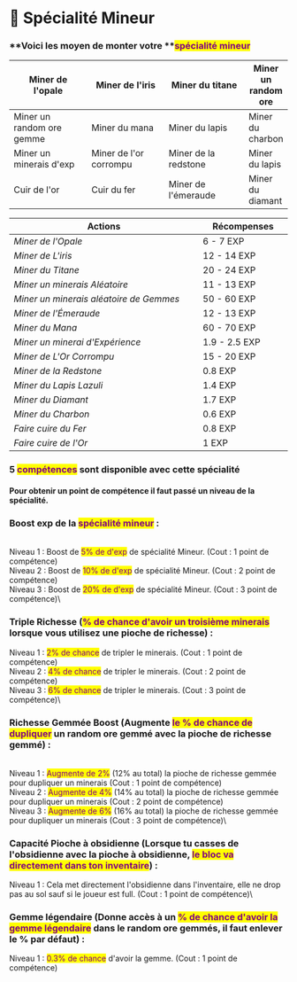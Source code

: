 # 💎 Spécialité Mineur

### **Voici les moyen de monter votre **<mark style="color:purple;">**spécialité mineur**</mark>&#x20;

<table><thead><tr><th width="190">Miner de l'opale</th><th width="178">Miner de l'iris</th><th width="176">Miner du titane</th><th>Miner un random ore</th></tr></thead><tbody><tr><td>Miner un random ore gemme </td><td>Miner du mana</td><td>Miner du lapis </td><td>Miner du charbon</td></tr><tr><td>Miner un minerais d'exp </td><td>Miner de l'or corrompu</td><td>Miner de la redstone </td><td>Miner du lapis </td></tr><tr><td>Cuir de l'or</td><td>Cuir du fer</td><td>Miner de l'émeraude</td><td>Miner du diamant</td></tr></tbody></table>



<table><thead><tr><th width="400">Actions</th><th width="157">Récompenses</th></tr></thead><tbody><tr><td><em>Miner de l'Opale</em></td><td>6 - 7 EXP</td></tr><tr><td><em>Miner de L'iris</em></td><td>12 - 14 EXP </td></tr><tr><td><em>Miner du Titane</em></td><td>20 - 24 EXP</td></tr><tr><td><em>Miner un minerais Aléatoire</em></td><td>11 - 13 EXP</td></tr><tr><td><em>Miner un minerais aléatoire de Gemmes</em></td><td>50 - 60 EXP</td></tr><tr><td><em>Miner de l'Émeraude</em></td><td>12 - 13 EXP</td></tr><tr><td><em>Miner du Mana</em></td><td>60 - 70 EXP</td></tr><tr><td><em>Miner un minerai d'Expérience</em></td><td>1.9 - 2.5 EXP</td></tr><tr><td><em>Miner de L'Or Corrompu</em></td><td>15 - 20 EXP</td></tr><tr><td><em>Miner de la Redstone</em></td><td>0.8 EXP</td></tr><tr><td><em>Miner du Lapis Lazuli</em></td><td>1.4 EXP</td></tr><tr><td><em>Miner du Diamant</em></td><td>1.7 EXP</td></tr><tr><td><em>Miner du Charbon</em></td><td>0.6 EXP</td></tr><tr><td><em>Faire cuire du Fer</em></td><td>0.8 EXP</td></tr><tr><td><em>Faire cuire de l'Or</em></td><td>1 EXP</td></tr></tbody></table>

### **5 **<mark style="color:purple;">**compétences**</mark>** sont disponible avec cette spécialité**

#### **Pour obtenir un point de compétence il faut passé un niveau de la spécialité.**&#x20;



### Boost exp de la <mark style="color:purple;">spécialité mineur</mark> :&#x20;

\
Niveau 1 : Boost de <mark style="color:purple;">5% de d'exp</mark> de spécialité Mineur. (Cout : 1 point de compétence) \
Niveau 2 : Boost de <mark style="color:purple;">10% de d'exp</mark> de spécialité Mineur. (Cout : 2 point de compétence) \
Niveau 3 : Boost de <mark style="color:purple;">20% de d'exp</mark> de spécialité Mineur. (Cout : 3 point de compétence)\


### Triple Richesse (<mark style="color:purple;">% de chance d'avoir un troisième minerais</mark> lorsque vous utilisez une pioche de richesse) :&#x20;



Niveau 1 : <mark style="color:purple;">2% de chance</mark> de tripler le minerais. (Cout : 1 point de compétence) \
Niveau 2 : <mark style="color:purple;">4% de chance</mark> de tripler le minerais. (Cout : 2 point de compétence) \
Niveau 3 : <mark style="color:purple;">6% de chance</mark> de tripler le minerais. (Cout : 3 point de compétence)\


### Richesse Gemmée Boost (Augmente <mark style="color:purple;">le % de chance de dupliquer</mark> un random ore gemmé avec la pioche de richesse gemmé) :&#x20;

\
Niveau 1 : <mark style="color:purple;">Augmente de 2%</mark> (12% au total) la pioche de richesse gemmée pour dupliquer un minerais (Cout : 1 point de compétence) \
Niveau 2 : <mark style="color:purple;">Augmente de 4%</mark> (14% au total) la pioche de richesse gemmée pour dupliquer un minerais (Cout : 2 point de compétence) \
Niveau 3 : <mark style="color:purple;">Augmente de 6%</mark> (16% au total) la pioche de richesse gemmée pour dupliquer un minerais (Cout : 3 point de compétence)\


### Capacité Pioche à obsidienne (Lorsque tu casses de l'obsidienne avec la pioche à obsidienne, <mark style="color:purple;">le bloc va directement dans ton inventaire</mark>) :      &#x20;

&#x20;             &#x20;

Niveau 1 : Cela met directement l'obsidienne dans l'inventaire, elle ne drop pas au sol sauf si le joueur est full. (Cout : 1 point de compétence)\


### Gemme légendaire (Donne accès à un <mark style="color:purple;">% de chance d'avoir la gemme légendaire</mark> dans le random ore gemmés, il faut enlever le % par défaut) :&#x20;



Niveau 1 : <mark style="color:purple;">0.3% de chance</mark> d'avoir la gemme. (Cout : 1 point de compétence)

